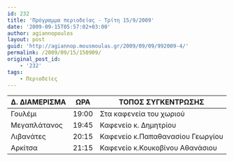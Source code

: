 ```yaml
---
id: 232
title: 'Πρόγραμμα περιοδείας - Τρίτη 15/9/2009'
date: '2009-09-15T05:57:02+03:00'
author: agiannopoulos
layout: post
guid: 'http://agiannop.mousmoulas.gr/2009/09/09/992009-4/'
permalink: /2009/09/15/150909/
original_post_id:
    - '232'
tags:
    - Περιοδείες
---
```


| Δ. ΔΙΑΜΕΡΙΣΜΑ | ΩΡΑ | ΤΟΠΟΣ ΣΥΓΚΕΝΤΡΩΣΗΣ |
|---|---|---|
| Γουλέμι | 19:00 | Στα καφενεία του χωριού |
| Μεγαπλάτανος | 19:45 | Καφενείο κ. Δημητρίου |
| Λιβανάτες | 20:15 | Καφενείο κ.Παπαθανασίου Γεωργίου |
| Αρκίτσα | 21:15 | Καφενείο κ.Κουκοβίνου Αθανάσιου |